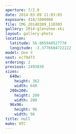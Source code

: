 ```yaml
---
aperture: f/2.0
date: 2014-03-09 11:03:03
exposure: 418/1000000
file: IMG_20140309_110303
gallery: 2014-glenshee-ski
layout: gallery-photo
location:
  latitude: 56.885940527778
  longitude: -3.3776604722222
model: One S
next: ec79d73
ordering: 2
previous: 2493030
sizes:
  640w:
    height: 362
    width: 640
  200x200:
    height: 200
    width: 200
  96x96:
    height: 96
    width: 96
title: null
make: HTC
---
```

